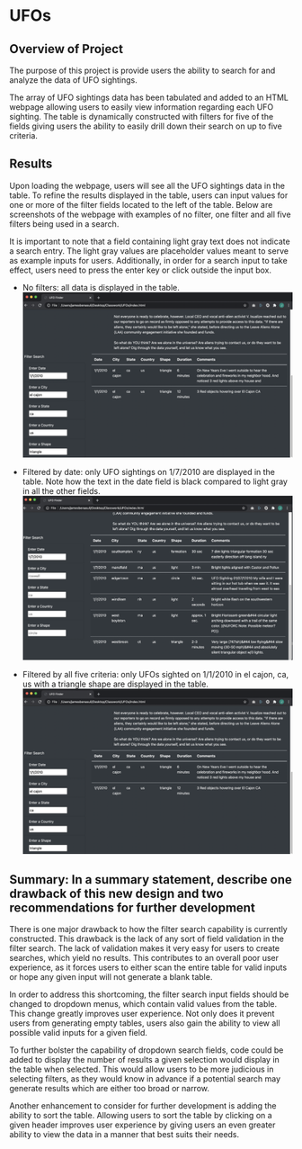 # UFOs

## Overview of Project

The purpose of this project is provide users the ability to search for and analyze the data of UFO sightings.

The array of UFO sightings data has been tabulated and added to an HTML webpage allowing users to easily view information regarding each UFO sighting. The table is dynamically constructed with filters for five of the fields giving users the ability to easily drill down their search on up to five criteria.

## Results

Upon loading the webpage, users will see all the UFO sightings data in the table. To refine the results displayed in the table, users can input values for one or more of the filter fields located to the left of the table. Below are screenshots of the webpage with examples of no filter, one filter and all five filters being used in a search.

It is important to note that a field containing light gray text does not indicate a search entry. The light gray values are placeholder values meant to serve as example inputs for users. Additionally, in order for a search input to take effect, users need to press the enter key or click outside the input box.

- No filters: all data is displayed in the table.
![no-filters-image](webpage-screenshots/ufos-all-filters.png)

- Filtered by date: only UFO sightings on 1/7/2010 are displayed in the table. Note how the text in the date field is black compared to light gray in all the other fields.
![only-date-image](webpage-screenshots/ufos-only-date-filter.png)

- Filtered by all five criteria: only UFOs sighted on 1/1/2010 in el cajon, ca, us with a triangle shape are displayed in the table.
![only-date-image](webpage-screenshots/ufos-all-filters.png)

## Summary: In a summary statement, describe one drawback of this new design and two recommendations for further development

There is one major drawback to how the filter search capability is currently constructed. This drawback is the lack of any sort of field validation in the filter search. The lack of validation makes it very easy for users to create searches, which yield no results. This contributes to an overall poor user experience, as it forces users to either scan the entire table for valid inputs or hope any given input will not generate a blank table.

In order to address this shortcoming, the filter search input fields should be changed to dropdown menus, which contain valid values from the table. This change greatly improves user experience. Not only does it prevent users from generating empty tables, users also gain the ability to view all possible valid inputs for a given field.

To further bolster the capability of dropdown search fields, code could be added to display the number of results a given selection would display in the table when selected. This would allow users to be more judicious in selecting filters, as they would know in advance if a potential search may generate results which are either too broad or narrow.

Another enhancement to consider for further development is adding the ability to sort the table. Allowing users to sort the table by clicking on a given header improves user experience by giving users an even greater ability to view the data in a manner that best suits their needs.
